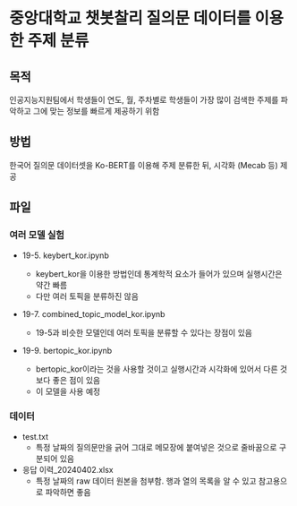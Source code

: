 # 중앙대학교 챗봇찰리 질의문 데이터를 이용한 주제 분류


## 목적
인공지능지원팀에서 학생들이 연도, 월, 주차별로 학생들이 가장 많이 검색한 주제를 파악하고 그에 맞는 정보를 빠르게 제공하기 위함

## 방법
한국어 질의문 데이터셋을 Ko-BERT를 이용해 주제 분류한 뒤, 시각화 (Mecab 등) 제공

## 파일
### 여러 모델 실험
+ 19-5. keybert_kor.ipynb
    + keybert_kor을 이용한 방법인데 통계학적 요소가 들어가 있으며 실행시간은 약간 빠름
    + 다만 여러 토픽을 분류하진 않음
 
    
+ 19-7. combined_topic_model_kor.ipynb
    + 19-5과 비슷한 모델인데 여러 토픽을 분류할 수 있다는 장점이 있음


+ 19-9. bertopic_kor.ipynb
    + bertopic_kor이라는 것을 사용할 것이고 실행시간과 시각화에 있어서 다른 것보다 좋은 점이 있음
    + 이 모델을 사용 예정


### 데이터
+ test.txt
    + 특정 날짜의 질의문만을 긁어 그대로 메모장에 붙여넣은 것으로 줄바꿈으로 구분되어 있음
+ 응답 이력_20240402.xlsx
    + 특정 날짜의 raw 데이터 원본을 첨부함. 행과 열의 목록을 알 수 있고 참고용으로 파악하면 좋음
